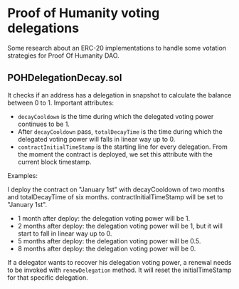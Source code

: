 # Proof of Humanity voting delegations

Some research about an ERC-20 implementations to handle some votation strategies for Proof Of Humanity DAO.

## POHDelegationDecay.sol

It checks if an address has a delegation in snapshot to calculate the balance between 0 to 1. Important attributes:

- `decayCooldown` is the time during which the delegated voting power continues to be 1.
- After `decayCooldown` pass, `totalDecayTime` is the time during which the delegated voting power will falls in linear way up to 0.
- `contractInitialTimeStamp` is the starting line for every delegation. From the moment the contract is deployed, we set this attribute with the current block timestamp.

Examples:

I deploy the contract on "January 1st" with decayCooldown of two months and totalDecayTime of six months. contractInitialTimeStamp will be set to "January 1st". 

- 1 month after deploy: the delegation voting power will be 1.
- 2 months after deploy: the delegation voting power will be 1, but it will start to fall in linear way up to 0.
- 5 months after deploy: the delegation voting power will be 0.5.
- 8 months after deploy: the delegation voting power will be 0.

If a delegator wants to recover his delegation voting power, a renewal needs to be invoked with `renewDelegation` method. It will reset the initialTimeStamp for that specific delegation.

